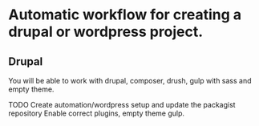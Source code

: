 # Automatic workflow for creating a drupal or wordpress project.

## Drupal

You will be able to work with drupal, composer, drush, gulp with sass and empty theme.


TODO Create automation/wordpress setup and update the packagist repository Enable correct plugins, empty theme gulp.


